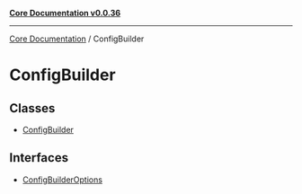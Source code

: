 [**Core Documentation v0.0.36**](../README.md)

***

[Core Documentation](../modules.md) / ConfigBuilder

# ConfigBuilder

## Classes

- [ConfigBuilder](classes/ConfigBuilder.md)

## Interfaces

- [ConfigBuilderOptions](interfaces/ConfigBuilderOptions.md)
